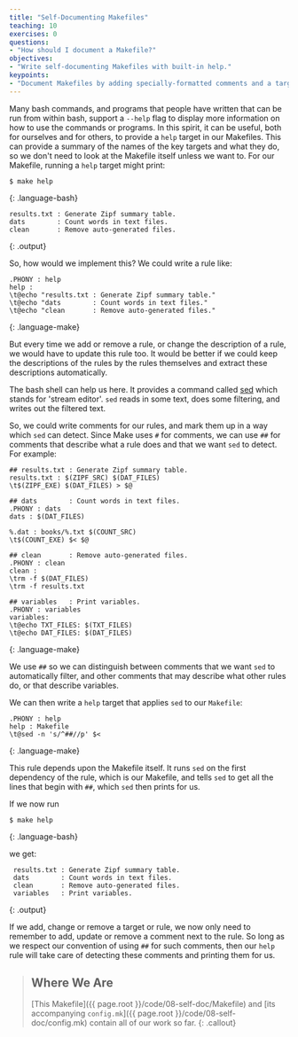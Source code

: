 ```yaml
---
title: "Self-Documenting Makefiles"
teaching: 10
exercises: 0
questions:
- "How should I document a Makefile?"
objectives:
- "Write self-documenting Makefiles with built-in help."
keypoints:
- "Document Makefiles by adding specially-formatted comments and a target to extract and format them."
---
```


Many bash commands, and programs that people have written that can be
run from within bash, support a `--help` flag to display more
information on how to use the commands or programs. In this spirit, it
can be useful, both for ourselves and for others, to provide a `help`
target in our Makefiles. This can provide a summary of the names of
the key targets and what they do, so we don't need to look at the
Makefile itself unless we want to. For our Makefile, running a `help`
target might print:

~~~
$ make help
~~~
{: .language-bash}

~~~
results.txt : Generate Zipf summary table.
dats        : Count words in text files.
clean       : Remove auto-generated files.
~~~
{: .output}

So, how would we implement this? We could write a rule like:

~~~
.PHONY : help
help :
\t@echo "results.txt : Generate Zipf summary table."
\t@echo "dats        : Count words in text files."
\t@echo "clean       : Remove auto-generated files."
~~~
{: .language-make}

But every time we add or remove a rule, or change the description of a
rule, we would have to update this rule too. It would be better if we
could keep the descriptions of the rules by the rules themselves and
extract these descriptions automatically.

The bash shell can help us here. It provides a command called
[sed][sed-docs] which stands for 'stream editor'. `sed` reads in some
text, does some filtering, and writes out the filtered text.

So, we could write comments for our rules, and mark them up in a way
which `sed` can detect. Since Make uses `#` for comments, we can use
`##` for comments that describe what a rule does and that we want
`sed` to detect. For example:

~~~
## results.txt : Generate Zipf summary table.
results.txt : $(ZIPF_SRC) $(DAT_FILES)
\t$(ZIPF_EXE) $(DAT_FILES) > $@

## dats        : Count words in text files.
.PHONY : dats
dats : $(DAT_FILES)

%.dat : books/%.txt $(COUNT_SRC)
\t$(COUNT_EXE) $< $@

## clean       : Remove auto-generated files.
.PHONY : clean
clean :
\trm -f $(DAT_FILES)
\trm -f results.txt

## variables   : Print variables.
.PHONY : variables
variables:
\t@echo TXT_FILES: $(TXT_FILES)
\t@echo DAT_FILES: $(DAT_FILES)
~~~
{: .language-make}

We use `##` so we can distinguish between comments that we want `sed`
to automatically filter, and other comments that may describe what
other rules do, or that describe variables.

We can then write a `help` target that applies `sed` to our `Makefile`:

~~~
.PHONY : help
help : Makefile
\t@sed -n 's/^##//p' $<
~~~
{: .language-make}

This rule depends upon the Makefile itself. It runs `sed` on the first
dependency of the rule, which is our Makefile, and tells `sed` to get
all the lines that begin with `##`, which `sed` then prints for us.

If we now run

~~~
$ make help
~~~
{: .language-bash}

we get:

~~~
 results.txt : Generate Zipf summary table.
 dats        : Count words in text files.
 clean       : Remove auto-generated files.
 variables   : Print variables.
~~~
{: .output}

If we add, change or remove a target or rule, we now only need to
remember to add, update or remove a comment next to the rule. So long
as we respect our convention of using `##` for such comments, then our
`help` rule will take care of detecting these comments and printing
them for us.

> ## Where We Are
>
> [This Makefile]({{ page.root }}/code/08-self-doc/Makefile)
> and [its accompanying `config.mk`]({{ page.root }}/code/08-self-doc/config.mk)
> contain all of our work so far.
{: .callout}

[sed-docs]: https://www.gnu.org/software/sed/

